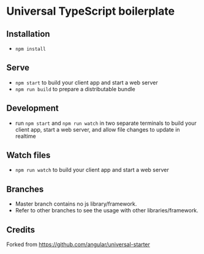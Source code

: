 # Universal TypeScript boilerplate

## Installation

* `npm install`

## Serve

* `npm start` to build your client app and start a web server
* `npm run build` to prepare a distributable bundle

## Development
* run `npm start` and `npm run watch` in two separate terminals to build your client app, start a web server, and allow file changes to update in realtime

## Watch files
* `npm run watch` to build your client app and start a web server

## Branches
* Master branch contains no js library/framework.
* Refer to other branches to see the usage with other libraries/framework.

## Credits

Forked from https://github.com/angular/universal-starter
